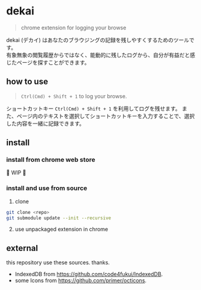 # dekai

> chrome extension for logging your browse

dekai (デカイ) はあなたのブラウジングの記録を残しやすくするためのツールです。  
有象無象の閲覧履歴からではなく、能動的に残したログから、自分が有益だと感じたページを探すことができます。

## how to use

> `Ctrl(Cmd) + Shift + 1` to log your browse.

ショートカットキー `Ctrl(Cmd) + Shift + 1` を利用してログを残せます。
また、ページ内のテキストを選択してショートカットキーを入力することで、選択した内容を一緒に記録できます。

## install

### install from chrome web store

🚧 WIP 🚧

### install and use from source

1. clone

```sh
git clone <repo>
git submodule update --init --recursive
```

2. use unpackaged extension in chrome

## external

this repository use these sources. thanks.

- IndexedDB from <https://github.com/code4fukui/IndexedDB>.
- some Icons from <https://github.com/primer/octicons>.
